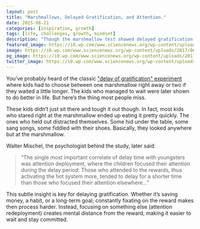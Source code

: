 ```yaml
---
layout: post
title: "Marshmallows, Delayed Gratification, and Attention."
date: 2025-08-21
categories: [inspiration, growth]
tags: [life, challenges, growth, mindset]
description: "Though the marshmallow test showed delayed gratification to be crucial for success, in practice it’s attention deployment—how we manage our focus—that makes it work."
featured_image: https://i0.wp.com/www.sciencenews.org/wp-content/uploads/2017/06/061617_BB_marshmallow-test_main.jpg
image: https://i0.wp.com/www.sciencenews.org/wp-content/uploads/2017/06/061617_BB_marshmallow-test_main.jpg
og_image: https://i0.wp.com/www.sciencenews.org/wp-content/uploads/2017/06/061617_BB_marshmallow-test_main.jpg
twitter_image: https://i0.wp.com/www.sciencenews.org/wp-content/uploads/2017/06/061617_BB_marshmallow-test_main.jpg
---
```


You’ve probably heard of the classic ["delay of gratification" experiment](https://en.wikipedia.org/wiki/Stanford_marshmallow_experiment) where kids had to choose between one marshmallow right away or two if they waited a little longer. The kids who managed to wait were later shown to do better in life. But here’s the thing most people miss.

These kids didn’t just sit there and tough it out though. In fact, most kids who stared right at the marshmallow ended up eating it pretty quickly. The ones who held out distracted themselves. Some hid under the table, some sang songs, some fiddled with their shoes. Basically, they looked anywhere but at the marshmallow.

Walter Mischel, the psychologist behind the study, later said:

> “The single most important correlate of delay time with youngsters was attention deployment, where the children focused their attention during the delay period: Those who attended to the rewards, thus activating the hot system more, tended to delay for a shorter time than those who focused their attention elsewhere...”

This subtle insight is key for delaying gratification. Whether it’s saving money, a habit, or a long-term goal; constantly fixating on the reward makes then process harder. Instead, focusing on something else (attention redeployment) creates mental distance from the reward, making it easier to wait and stay committed.
